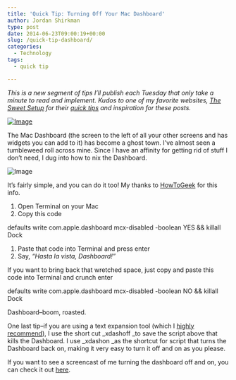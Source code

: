```yaml
---
title: 'Quick Tip: Turning Off Your Mac Dashboard'
author: Jordan Shirkman
type: post
date: 2014-06-23T09:00:19+00:00
slug: /quick-tip-dashboard/
categories:
  - Technology
tags:
  - quick tip

---
```

_This is a new segment of tips I’ll publish each Tuesday that only take a minute to read and implement. Kudos to one of my favorite websites, [The Sweet Setup](http://thesweetsetup.com/category/quick-tip/) for their [quick tips](http://thesweetsetup.com/category/quick-tip/) and inspiration for these posts._

[![Image](/images/quick-tip-logo.jpeg)](https://jshirk.com/blog/quick-tip-dashboard)

The Mac Dashboard (the screen to the left of all your other screens and has widgets you can add to it) has become a ghost town. I’ve almost seen a tumbleweed roll across mine. Since I have an affinity for getting rid of stuff I don’t need, I dug into how to nix the Dashboard.

![Image](/images/dashboard.jpeg) 

It’s fairly simple, and you can do it too! My thanks to [HowToGeek](http://www.howtogeek.com/tips/how-to-disable-the-useless-dashboard-on-mac-os-x/) for this info.

  1. Open Terminal on your Mac
  2. Copy this code

defaults write com.apple.dashboard mcx-disabled -boolean YES && killall Dock

  1. Paste that code into Terminal and press enter
  2. Say, _“Hasta la vista, Dashboard!”_

If you want to bring back that wretched space, just copy and paste this code into Terminal and crunch enter

defaults write com.apple.dashboard mcx-disabled -boolean NO && killall Dock

Dashboard–boom, roasted.

One last tip–if you are using a text expansion tool (which I [highly recommend](https://jshirk.com/blog/text-expander/)), I use the short cut _xdashoff _to save the script above that kills the Dashboard. I use _xdashon _as the shortcut for script that turns the Dashboard back on, making it very easy to turn it off and on as you please.

If you want to see a screencast of me turning the dashboard off and on, you can check it out [here](https://www.screenmailer.com/v/Mbsgn3KPaD8).
